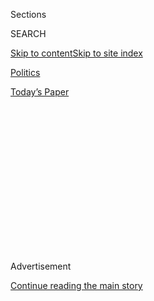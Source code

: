 <div id="app">

<div>

<div>

<div>

<div class="NYTAppHideMasthead css-1q2w90k e1suatyy0">

<div class="section css-ui9rw0 e1suatyy2">

<div class="css-eph4ug er09x8g0">

<div class="css-6n7j50">

</div>

<span class="css-1dv1kvn">Sections</span>

<div class="css-10488qs">

<span class="css-1dv1kvn">SEARCH</span>

</div>

[Skip to content](#site-content)[Skip to site
index](#site-index)

</div>

<div id="masthead-section-label" class="css-1wr3we4 eaxe0e00">

[Politics](https://www.nytimes.com/section/politics)

</div>

<div class="css-10698na e1huz5gh0">

</div>

</div>

<div id="masthead-bar-one" class="section hasLinks css-15hmgas e1csuq9d3">

<div class="css-uqyvli e1csuq9d0">

</div>

<div class="css-1uqjmks e1csuq9d1">

</div>

<div class="css-9e9ivx">

[](https://myaccount.nytimes.com/auth/login?response_type=cookie&client_id=vi)

</div>

<div class="css-1bvtpon e1csuq9d2">

[Today’s
Paper](https://www.nytimes.com/section/todayspaper)

</div>

</div>

</div>

</div>

<div data-aria-hidden="false">

<div id="site-content" data-role="main">

<div>

<div class="css-1aor85t" style="opacity:0.000000001;z-index:-1;visibility:hidden">

<div class="css-1hqnpie">

<div class="css-epjblv">

<span class="css-17xtcya">[Politics](/section/politics)</span><span class="css-x15j1o">|</span><span class="css-fwqvlz">Mike
Pompeo, Trump’s C.I.A. Pick, Faces the Balancing Act of His
Career</span>

</div>

<div class="css-k008qs">

<div class="css-1iwv8en">

<span class="css-18z7m18"></span>

<div>

</div>

</div>

<span class="css-1n6z4y">https://nyti.ms/2ikImHD</span>

<div class="css-1705lsu">

<div class="css-4xjgmj">

<div class="css-4skfbu" data-role="toolbar" data-aria-label="Social Media Share buttons, Save button, and Comments Panel with current comment count" data-testid="share-tools">

  - 
  - 
  - 
  - 
    
    <div class="css-6n7j50">
    
    </div>

  - 

</div>

</div>

</div>

</div>

</div>

</div>

<div class="css-13pd83m">

</div>

<div id="top-wrapper" class="css-1sy8kpn">

<div id="top-slug" class="css-l9onyx">

Advertisement

</div>

[Continue reading the main
story](#after-top)

<div class="ad top-wrapper" style="text-align:center;height:100%;display:block;min-height:250px">

<div id="top" class="place-ad" data-position="top" data-size-key="top">

</div>

</div>

<div id="after-top">

</div>

</div>

<div id="sponsor-wrapper" class="css-1hyfx7x">

<div id="sponsor-slug" class="css-19vbshk">

Supported by

</div>

[Continue reading the main
story](#after-sponsor)

<div id="sponsor" class="ad sponsor-wrapper" style="text-align:center;height:100%;display:block">

</div>

<div id="after-sponsor">

</div>

</div>

<div class="css-1vkm6nb ehdk2mb0">

# Mike Pompeo, Trump’s C.I.A. Pick, Faces the Balancing Act of His Career

</div>

<div class="css-79elbk" data-testid="photoviewer-wrapper">

<div class="css-z3e15g" data-testid="photoviewer-wrapper-hidden">

</div>

<div class="css-1a48zt4 ehw59r15" data-testid="photoviewer-children">

![<span class="css-16f3y1r e13ogyst0" data-aria-hidden="true">Representative
Mike Pompeo of Kansas. Mr. Pompeo will have to try to keep the
confidence of the Trump administration while winning over the
C.I.A.</span><span class="css-cnj6d5 e1z0qqy90" itemprop="copyrightHolder"><span class="css-1ly73wi e1tej78p0">Credit...</span><span><span>Bill
Clark/CQ Roll Call, via Associated
Press</span></span></span>](https://static01.nyt.com/images/2017/01/12/us/12pompeo/12pompeo-articleLarge.jpg?quality=75&auto=webp&disable=upscale)

</div>

</div>

<div class="css-xt80pu e12qa4dv0">

<div class="css-18e8msd">

<div class="css-vp77d3 epjyd6m0">

<div class="css-1baulvz">

By [<span class="css-1baulvz last-byline" itemprop="name">Matthew
Rosenberg</span>](http://www.nytimes.com/by/matthew-rosenberg)

</div>

</div>

  - Jan. 11,
    2017

  - 
    
    <div class="css-4xjgmj">
    
    <div class="css-d8bdto" data-role="toolbar" data-aria-label="Social Media Share buttons, Save button, and Comments Panel with current comment count" data-testid="share-tools">
    
      - 
      - 
      - 
      - 
        
        <div class="css-6n7j50">
        
        </div>
    
      - 
    
    </div>
    
    </div>

</div>

</div>

<div class="section meteredContent css-1r7ky0e" name="articleBody" itemprop="articleBody">

<div class="css-1fanzo5 StoryBodyCompanionColumn">

<div class="css-53u6y8">

WASHINGTON — The good news for Representative Mike Pompeo of Kansas,
President-elect Donald J. Trump’s nominee to run the Central
Intelligence Agency, is that he appears to share the same adversarial
view of Russia as most American spies.

The bad news for Mr. Pompeo is that he will have to square his views
with those of Mr. Trump, who has denigrated American intelligence
agencies, praised President Vladimir V. Putin of Russia and is now
contending with a dossier of [unsubstantiated
reports](https://www.nytimes.com/2017/01/10/us/politics/donald-trump-russia-intelligence.html?hp&action=click&pgtype=Homepage&clickSource=story-heading&module=first-column-region&region=top-news&WT.nav=top-news)
that
[Russia](http://topics.nytimes.com/top/news/international/countriesandterritories/russiaandtheformersovietunion/index.html?inline=nyt-geo)
has collected compromising and salacious personal information about him.

Known as a pugnacious Republican
[partisan](https://www.nytimes.com/2016/11/19/us/politics/donald-trump-mike-pompeo-cia.html)
by his colleagues in Congress, Mr. Pompeo is going to have pull off the
political balancing act of his career to keep the confidence of the
Trump White House while winning over the C.I.A., an agency that is
notoriously hostile to outsiders in the best of times. His Senate
confirmation hearing, scheduled for Thursday before the Senate
intelligence committee, will be the first test of whether he has the
diplomatic finesse to manage it.

Mr. Trump’s aides will no doubt be keeping close watch for any signs
that they cannot rely on Mr. Pompeo, while Democrats on the committee
will be eager to look for any daylight between the nominee and Mr.
Trump. That will be especially true when it comes to [the
assessment](https://www.nytimes.com/2017/01/06/us/politics/donald-trump-wall-hack-russia.html?hp&action=click&pgtype=Homepage&clickSource=story-heading&module=first-column-region&region=top-news&WT.nav=top-news)
by intelligence agencies that Russia used cyberattacks and
disinformation to undermine American democracy and promote the candidacy
of Mr. Trump.

</div>

</div>

<div class="css-1fanzo5 StoryBodyCompanionColumn">

<div class="css-53u6y8">

At the C.I.A., the concerns are more parochial. The message officials
will be looking to hear from Mr. Pompeo is, “I’m going to protect you
from these guys,” said Michael V. Hayden, a former director of both the
C.I.A. and the National Security Agency.

“Every television set in Langley is going to be on for that hearing,”
Mr. Hayden said, referring to the town in Northern Virginia where the
C.I.A. is based.

</div>

</div>

![<span class="css-16f3y1r e13ogyst0">A look at four of President-elect
Donald J. Trump’s picks for his cabinet, which stands to be the
wealthiest in United States
history.</span><span class="css-cch8ym"><span class="css-1dv1kvn">Credit</span><span class="css-cnj6d5 e1z0qqy90" itemprop="copyrightHolder"><span class="css-1ly73wi e1tej78p0">Credit...</span><span>Doug
Mills/The New York
Times</span></span></span>](https://static01.nyt.com/images/2017/01/11/us/politics/11cong-confirmation-roundup-thumb/11cong-confirmation-roundup-thumb-videoSixteenByNine3000.jpg)

<div class="css-1fanzo5 StoryBodyCompanionColumn">

<div class="css-53u6y8">

Mr. Trump’s [mocking
response](https://www.nytimes.com/2016/12/10/us/politics/trump-mocking-claim-that-russia-hacked-election-at-odds-with-gop.html)
to accusations that Russia meddled in the election has opened an
extraordinary breach between an incoming president and the C.I.A., and
the revelation that intelligence chiefs briefed Mr. Trump last week on
the dossier of unsubstantiated reports is likely to deepen the divide.
The dispute has hit morale hard at the C.I.A., current and former agency
officials said.

At his news conference on Wednesday, Mr. Trump said that intelligence
agencies were “vital” and that they would have 90 days after his
inauguration to produce “a major report on hacking.”

</div>

</div>

<div class="css-1fanzo5 StoryBodyCompanionColumn">

<div class="css-53u6y8">

But he also continued to criticize the agencies, suggesting that they
had leaked the dossier. It was “disgraceful that the intelligence
agencies allowed any information that turned out to be so false and fake
out,” he said.

The C.I.A. considers its mission to provide cleareyed information and
analysis that is free of political interference, and it considers the
president its main customer. It is sensitive to slights, and many at the
C.I.A. were especially galled by what they considered Mr. Trump’s cheap
shots at the mistaken intelligence in the prelude to the Iraq war.

“It prides itself on being the president’s agency, so how does that feel
when your patron suddenly is dumping all over your work,” said Mark M.
Lowenthal, a former C.I.A. analyst.

Memories run long at the C.I.A., and hanging over the dispute with Mr.
Trump is the [unhappy
tenure](http://www.nytimes.com/2006/05/06/washington/06intel.html) of
Porter J. Goss, the last sitting member of Congress named to lead the
agency. Mr. Goss took over in 2004, when the agency was widely viewed as
being at odds with the Bush administration over the Iraq war, and his
marching orders were to end what the White House viewed as a campaign of
leaks by insiders who opposed administration policies.

Mr. Goss failed to stop the leaks. But his attempted crackdown, which
included rare “single-issue” polygraph tests of senior officials,
prompted a wave of departures by veterans. Mr. Goss lasted only 13
months, done in by the spreading discontent with his
leadership.

</div>

</div>

<div class="css-1sngw6j">

[](https://www.nytimes.com/interactive/2016/us/politics/donald-trump-administration.html)

<div class="css-1eoytci">

![](https://static01.nyt.com/images/2016/11/11/us/politics/donald-trump-administration-1478905372015/donald-trump-administration-1478905372015-square640.jpg)

</div>

<div class="css-1rha1bf">

## Donald Trump’s Cabinet Is Complete. Here’s the Full List.

A list of appointees and nominees for top posts in the new
administration.

</div>

</div>

<div class="css-1fanzo5 StoryBodyCompanionColumn">

<div class="css-53u6y8">

Mr. Pompeo has not made any public comments since his nomination in
November, and how he will approach his new job remains to be seen.

</div>

</div>

<div class="css-1fanzo5 StoryBodyCompanionColumn">

<div class="css-53u6y8">

He is best known for his relentless questioning of Hillary Clinton
during the congressional investigation into the 2012 attacks on the
American consulate in Benghazi, Libya. His quips about the attack being
worse than Watergate and his continued insistence that there was a
“cover-up,” even after the House Select Committee on Benghazi found
[no new evidence of
wrongdoing](http://www.nytimes.com/2016/06/29/us/politics/hillary-clinton-benghazi.html),
have raised some concerns about such an overt partisan leading an agency
that is supposed to be above politics.

But among both Democrats and Republicans in Congress, Mr. Pompeo, a
former Army tank officer who graduated first in his class from West
Point, is widely seen as smart and thorough — and a professional who is
capable of rising above the political fray.

“He really enjoys this type of work, so I think he’s going to flourish,”
said Representative Devin Nunes, a Republican from California. “He’s a
military guy, an academy graduate, and this is what he’s been working
for his whole career.”

At the C.I.A., there was a sense that Mr. Pompeo’s nomination signaled
an end to Mr. Trump’s campaign-trail dismissals of accusations about
Russian meddling, and a readiness to start taking intelligence
seriously. A new administration often brings an infusion of energy and
ideas, and most at the agency are eager to get to work under Mr. Pompeo,
according to a current C.I.A. official who spoke on the condition of
anonymity because they could not be quoted by name.

But there are already suggestions from some corners of the Trump camp
about a need to reorganize the intelligence community, which has stoked
concerns at the C.I.A. of a “hostile takeover” by leaders who want
political cheerleading, not cleareyed analysis, Mr. Lowenthal said.

How Mr. Pompeo gets along with Lt. Gen. Michael T. Flynn, Mr. Trump’s
choice for national security adviser, is likely to prove crucial. Mr.
Flynn, a retired intelligence officer and a former director of the
Defense Intelligence Agency, is a [harsh
judge](https://www.nytimes.com/2016/12/12/us/politics/donald-trump-cia-michael-flynn.html)
of the C.I.A., which he says was overly politicized by the Obama
administration.

That view is not widely shared by Republicans or Democrats in
Washington. But it appears to have been internalized by Mr. Trump.

</div>

</div>

<div class="css-1fanzo5 StoryBodyCompanionColumn">

<div class="css-53u6y8">

Still, Mr. Pompeo’s hawkish views on a range of other issues are likely
to be welcomed at the agency. He has argued for Congress to permit
domestic surveillance on [a huge
scale](http://www.wsj.com/articles/time-for-a-rigorous-national-debate-about-surveillance-1451856106),
says waterboarding is legal and does not constitute torture, and views
Russia as the biggest threat facing the United States.

“I think it’s safe to say that Mr. Pompeo is very skeptical of Vladimir
Putin,” Mr. Nunes said. “I don’t think you can get any more concerned
about Putin’s advancement” than Mr. Pompeo.

Democrats expect to hit the Russia issue hard in an attempt to draw out
differences between Mr. Pompeo and Mr. Trump. But they are also looking
for Mr. Pompeo to take clear stances on controversial issues where he
has made statements that put him in line with the president-elect, like
waterboarding and domestic surveillance.

Senator Ron Wyden, Democrat of Oregon, said he expected Mr. Pompeo to
try to avoid being pinned down, especially on matters on which he may
disagree with Mr. Trump, by saying that the director of the C.I.A. does
not set policy but only executes it. Mr. Pompeo took that tack in his
written responses to questions from some senators on the intelligence
committee, Senator Wyden said.

“I’m going to be respectfully saying that’s a lot of baloney,” he added.

As director of the C.I.A., Mr. Pompeo would “have an enormous effect on
surveillance and torture and Russia,” Senator Wyden said. “The American
people want policies that are going to better produce security and
liberty.”

The Trump team is “advancing ideas that give us less of both.”

</div>

</div>

</div>

<div>

</div>

<div>

</div>

<div>

</div>

<div>

<div id="bottom-wrapper" class="css-1ede5it">

<div id="bottom-slug" class="css-l9onyx">

Advertisement

</div>

[Continue reading the main
story](#after-bottom)

<div id="bottom" class="ad bottom-wrapper" style="text-align:center;height:100%;display:block;min-height:90px">

</div>

<div id="after-bottom">

</div>

</div>

</div>

</div>

</div>

## Site Index

<div>

</div>

## Site Information Navigation

  - [© <span>2020</span> <span>The New York Times
    Company</span>](https://help.nytimes.com/hc/en-us/articles/115014792127-Copyright-notice)

<!-- end list -->

  - [NYTCo](https://www.nytco.com/)
  - [Contact
    Us](https://help.nytimes.com/hc/en-us/articles/115015385887-Contact-Us)
  - [Work with us](https://www.nytco.com/careers/)
  - [Advertise](https://nytmediakit.com/)
  - [T Brand Studio](http://www.tbrandstudio.com/)
  - [Your Ad
    Choices](https://www.nytimes.com/privacy/cookie-policy#how-do-i-manage-trackers)
  - [Privacy](https://www.nytimes.com/privacy)
  - [Terms of
    Service](https://help.nytimes.com/hc/en-us/articles/115014893428-Terms-of-service)
  - [Terms of
    Sale](https://help.nytimes.com/hc/en-us/articles/115014893968-Terms-of-sale)
  - [Site
    Map](https://spiderbites.nytimes.com)
  - [Help](https://help.nytimes.com/hc/en-us)
  - [Subscriptions](https://www.nytimes.com/subscription?campaignId=37WXW)

</div>

</div>

</div>

</div>

